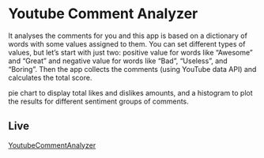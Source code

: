 # Youtube Comment Analyzer
It analyses the comments for you and this app is based on a dictionary of words with some values assigned to them. You can set different types of values, but let’s start with just two: positive value for words like “Awesome” and “Great” and negative value for words like “Bad”, “Useless”, and “Boring”.  Then the app collects the comments (using YouTube data API) and calculates the total score. 

pie chart to display total likes and dislikes amounts, and a histogram to plot the results for different sentiment groups of comments. 

## Live
[YoutubeCommentAnalyzer](https://youtubecommentanalyzer.netlify.app)
